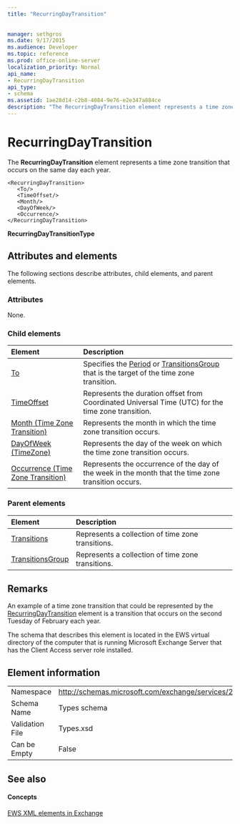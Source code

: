 ```yaml
---
title: "RecurringDayTransition"
 
 
manager: sethgros
ms.date: 9/17/2015
ms.audience: Developer
ms.topic: reference
ms.prod: office-online-server
localization_priority: Normal
api_name:
- RecurringDayTransition
api_type:
- schema
ms.assetid: 1ae28d14-c2b8-4084-9e76-e2e347a884ce
description: "The RecurringDayTransition element represents a time zone transition that occurs on the same day each year."
---
```


# RecurringDayTransition

The **RecurringDayTransition** element represents a time zone transition that occurs on the same day each year. 
  
```
<RecurringDayTransition>
   <To/>
   <TimeOffset/>
   <Month/>
   <DayOfWeek/>
   <Occurrence/>
</RecurringDayTransition>
```

 **RecurringDayTransitionType**
## Attributes and elements

The following sections describe attributes, child elements, and parent elements.
  
### Attributes

None.
  
### Child elements

|**Element**|**Description**|
|:-----|:-----|
|[To](to.md) <br/> |Specifies the [Period](period.md) or [TransitionsGroup](transitionsgroup.md) that is the target of the time zone transition.  <br/> |
|[TimeOffset](timeoffset.md) <br/> |Represents the duration offset from Coordinated Universal Time (UTC) for the time zone transition.  <br/> |
|[Month (Time Zone Transition)](month-time-zone-transition.md) <br/> |Represents the month in which the time zone transition occurs.  <br/> |
|[DayOfWeek (TimeZone)](dayofweek-timezone.md) <br/> |Represents the day of the week on which the time zone transition occurs.  <br/> |
|[Occurrence (Time Zone Transition)](occurrence-time-zone-transition.md) <br/> |Represents the occurrence of the day of the week in the month that the time zone transition occurs.  <br/> |
   
### Parent elements

|**Element**|**Description**|
|:-----|:-----|
|[Transitions](transitions.md) <br/> |Represents a collection of time zone transitions.  <br/> |
|[TransitionsGroup](transitionsgroup.md) <br/> |Represents a collection of time zone transitions.  <br/> |
   
## Remarks

An example of a time zone transition that could be represented by the [RecurringDayTransition](recurringdaytransition.md) element is a transition that occurs on the second Tuesday of February each year. 
  
The schema that describes this element is located in the EWS virtual directory of the computer that is running Microsoft Exchange Server that has the Client Access server role installed.
  
## Element information

|||
|:-----|:-----|
|Namespace  <br/> |http://schemas.microsoft.com/exchange/services/2006/types  <br/> |
|Schema Name  <br/> |Types schema  <br/> |
|Validation File  <br/> |Types.xsd  <br/> |
|Can be Empty  <br/> |False  <br/> |
   
## See also

#### Concepts

[EWS XML elements in Exchange](ews-xml-elements-in-exchange.md)

